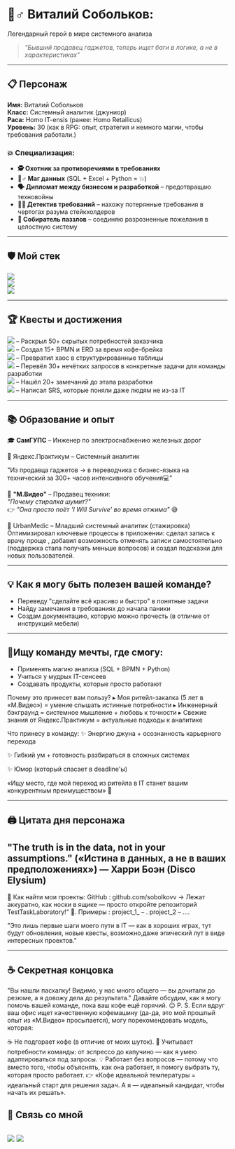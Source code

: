 # 🧙♂ Виталий Собольков:
Легендарный герой в мире системного анализа  

> *"Бывший продавец гаджетов, теперь ищет баги в логике, а не в характеристиках"*  

---

## 📋 Персонаж  
**Имя:** Виталий Собольков  
**Класс:** Системный аналитик (джуниор)  
**Раса:** Homo IT-ensis (ранее: Homo Retailicus)  
**Уровень:** 30 (как в RPG: опыт, стратегия и немного магии, чтобы требования работали.)

### 💥 Специализация:  
- **🕵️ Охотник за противоречиями в требованиях**  
- **🧙♂️ Маг данных** (SQL + Excel + Python = 💥)
- **🗣️ Дипломат между бизнесом и разработкой** – предотвращаю техновойны  
- **🕵️‍♂️ Детектив требований** – нахожу потерянные требования в чертогах разума стейкхолдеров  
- **🧩 Собиратель паззлов** – соединяю разрозненные пожелания в целостную систему  

---

## 🛡️ Мой стек  
[![](https://img.shields.io/badge/SQL%20%7C%20BPMN%20%7C%20User%20Stories-blue )](https://github.com/vitalysobolkov )  
[![](https://img.shields.io/badge/Confluence%20%7C%20Figma%20%7C%20Excel-orange )](https://github.com/vitalysobolkov )  
[![](https://img.shields.io/badge/Python%20%7C%20Data%20Analysis-yellow )](https://github.com/vitalysobolkov )  

---

## 🏆 Квесты и достижения   
[![](https://img.shields.io/badge/Детектив_требований-brightgreen)](https://github.com/vitalysobolkov) – Раскрыл 50+ скрытых потребностей заказчика  
[![](https://img.shields.io/badge/Мастер_диаграмм-blue)](https://github.com/vitalysobolkov) – Создал 15+ BPMN и ERD за время кофе-брейка  
[![](https://img.shields.io/badge/Маг_данных-purple)](https://github.com/vitalysobolkov) – Превратил хаос в структурированные таблицы  
[![](https://img.shields.io/badge/Переводчик_бизнеса-orange)](https://github.com/vitalysobolkov) – Перевёл 30+ нечётких запросов в конкретные задачи для команды разработки  
[![](https://img.shields.io/badge/Охотник_за_багами-red)](https://github.com/vitalysobolkov) – Нашёл 20+ замечаний до этапа разработки  
[![](https://img.shields.io/badge/Создатель_документации-yellow)](https://github.com/vitalysobolkov) – Написал SRS, которые поняли даже людям не из-за IT 

---

## 📚 Образование и опыт  
🎓 **СамГУПС** – Инженер по электроснабжению железных дорог  

🎯 Яндекс.Практикум – Системный аналитик

"Из продавца гаджетов → в переводчика с бизнес-языка на технический за 300+ часов интенсивного обучения💻"

💼 **"М.Видео"** – Продавец техники:  
  *"Почему стиралка шумит?"*  
  👉 *"Она просто поёт 'I Will Survive' во время отжима"* 😅  
  
  💼 UrbanMedic – Младший системный аналитик (стажировка)
 Оптимизировал ключевые процессы в приложении: сделал запись к врачу проще , добавил возможность отменять записи самостоятельно 
  (поддержка стала получать меньше вопросов) и создал подсказки для новых пользователей.
  

---

## 💡 Как я могу быть полезен вашей команде?  
- Переведу "сделайте всё красиво и быстро" в понятные задачи  
- Найду замечания в требованиях до начала паники 
- Создам документацию, которую можно прочесть (в отличие от инструкций мебели)  

---

## 🎯Ищу команду мечты, где смогу:
 + Применять магию анализа (SQL + BPMN + Python)
+ Учиться у мудрых IT-сенсеев
+ Создавать продукты, которые просто работают

Почему это принесет вам пользу?
▸ Моя ритейл-закалка (5 лет в «М.Видео») = умение слышать истинные потребности
▸ Инженерный бэкграунд = системное мышление + любовь к точности
▸ Свежие знания от Яндекс.Практикум = актуальные подходы к аналитике

Что принесу в команду:
✨ Энергию джуна + осознанность карьерного перехода

✨ Гибкий ум + готовность разбираться в сложных системах

✨ Юмор (который спасает в deadline'ы)

«Ищу место, где мой переход из ритейла в IT станет вашим конкурентным преимуществом» 💫

---

## 🖨️ Цитата дня персонажа 
"The truth is in the data, not in your assumptions."
(«Истина в данных, а не в ваших предположениях»)
— Харри Боэн 
(Disco Elysium)
---
📁 Как найти мои проекты:
GitHub : github.com/sobolkovv → Лежат аккуратно, как носки в ящике — просто откройте репозиторий TestTaskLaboratory!" 📁.
Примеры :
project_1_ – .
project_2 – ....

"Это лишь первые шаги моего пути в IT — как в хороших играх, 
тут будут обновления,
новые квесты,
возможно,даже эпический лут в виде интересных проектов."

---
## ☕ Секретная концовка 
"Вы нашли пасхалку! Видимо, у нас много общего — вы дочитали до резюме, а я довожу дела до результата."
Давайте обсудим, как я могу помочь вашей команде, пока ваш кофе ещё горячий. 😉
P. S.
Если вдруг ваш офис ищет качественную кофемашину (да-да, это мой прошлый опыт из «М.Видео» просыпается), могу порекомендовать модель, которая:

☕ Не подгорает кофе (в отличие от моих шуток).
🧐 Учитывает потребности команды: от эспрессо до капучино — как я умею адаптироваться под запросы.
💡 Работает без вопросов — потому что вместо того, чтобы объяснять, как она работает, я помогу выбрать ту, которая просто работает.
👉 «Кофе идеальной температуры = идеальный старт для решения задач. А я — идеальный кандидат, чтобы начать их решать».

## 📩 Связь со мной
[![](https://img.shields.io/badge/Telegram-@ya_vitalyan-blue)](https://t.me/ya_vitalyan)
[![](https://img.shields.io/badge/Email-vitaly.sobolkov@yandex.ru-green)](mailto:vitaly.sobolkov@yandex.ru)  
---
